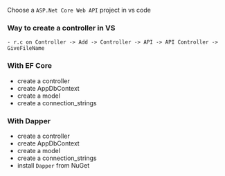 Choose a `ASP.Net Core Web API` project in vs code
### Way to create a controller in VS
	- r.c on Controller -> Add -> Controller -> API -> API Controller -> GiveFileName
### With EF Core
- create a controller
- create AppDbContext
- create a model
- create a connection_strings
### With Dapper 
- create a controller
- create AppDbContext
- create a model
- create a connection_strings
- install `Dapper` from NuGet
